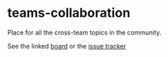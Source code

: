 # teams-collaboration

Place for all the cross-team topics in the community.

See the linked [board](https://github.com/orgs/NixOS/projects/44/views/1) or the [issue tracker](https://github.com/NixOS/teams-collaboration/issues)
